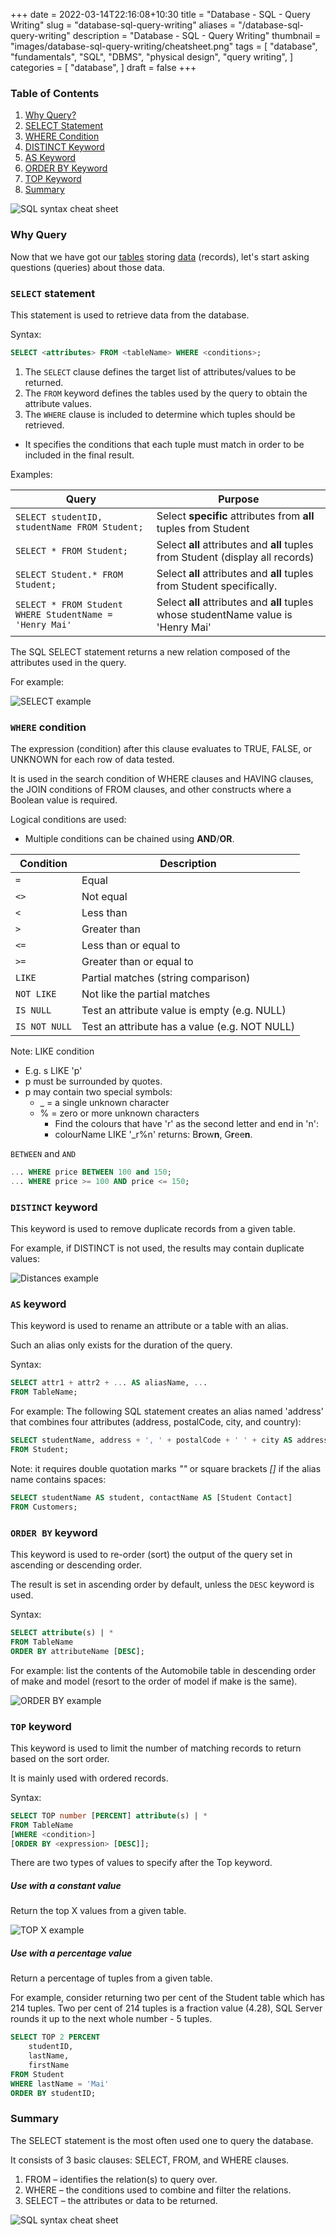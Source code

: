 +++
date = 2022-03-14T22:16:08+10:30
title = "Database - SQL - Query Writing"
slug = "database-sql-query-writing"
aliases = "/database-sql-query-writing"
description = "Database - SQL - Query Writing"
thumbnail = "images/database-sql-query-writing/cheatsheet.png"
tags = [
    "database",
    "fundamentals",
    "SQL",
    "DBMS",
    "physical design",
    "query writing",
]
categories = [
    "database",
]
draft = false
+++

### Table of Contents

1. [Why Query?](#why-query)
1. [SELECT Statement](#select-statement)
1. [WHERE Condition](#where-condition)
1. [DISTINCT Keyword](#distinct-keyword)
1. [AS Keyword](#as-keyword)
1. [ORDER BY Keyword](#order-by-keyword)
1. [TOP Keyword](#top-keyword)
1. [Summary](#summary)

![SQL syntax cheat sheet](/images/database-sql-query-writing/cheatsheet.png)

### Why Query

Now that we have got our
[tables](https://tanducmai.com/posts/database-physical-design/) storing
[data](https://tanducmai.com/posts/database-sql-data-manipulation/)
(records), let's start asking questions (queries) about those data.

### `SELECT` statement

This statement is used to retrieve data from the database.

Syntax:

```sql
SELECT <attributes> FROM <tableName> WHERE <conditions>;
```

1. The `SELECT` clause defines the target list of attributes/values to
be returned.
1. The `FROM` keyword defines the tables used by the query to obtain the
attribute values.
1. The `WHERE` clause is included to determine which tuples should be
retrieved.
- It specifies the conditions that each tuple must match in order to be
  included in the final result.

Examples:

| Query                                                   | Purpose                                                                             |
| ---                                                     | ---                                                                                 |
| `SELECT studentID, studentName FROM Student;`           | Select **specific** attributes from **all** tuples from Student                     |
| `SELECT * FROM Student;`                                | Select **all** attributes and **all** tuples from Student (display all records)     |
| `SELECT Student.* FROM Student;`                        | Select **all** attributes and **all** tuples from Student specifically.             |
| `SELECT * FROM Student WHERE StudentName = 'Henry Mai'` | Select **all** attributes and **all** tuples whose studentName value is 'Henry Mai' |

The SQL SELECT statement returns a new relation composed of the
attributes used in the query.

For example:

![SELECT example](/images/database-sql-query-writing/select.png)

### `WHERE` condition

The expression (condition) after this clause evaluates to TRUE, FALSE,
or UNKNOWN for each row of data tested.

It is used in the search condition of WHERE clauses and HAVING clauses,
the JOIN conditions of FROM clauses, and other constructs where a
Boolean value is required.

Logical conditions are used:
- Multiple conditions can be chained using **AND**/**OR**.

| Condition     | Description                                   |
| ---           | ---                                           |
| `=`           | Equal                                         |
| `<>`          | Not equal                                     |
| `<`           | Less than                                     |
| `>`           | Greater than                                  |
| `<=`          | Less than or equal to                         |
| `>=`          | Greater than or equal to                      |
| `LIKE`        | Partial matches (string comparison)           |
| `NOT LIKE`    | Not like the partial matches                  |
| `IS NULL`     | Test an attribute value is empty (e.g. NULL)  |
| `IS NOT NULL` | Test an attribute has a value (e.g. NOT NULL) |

Note: LIKE condition
- E.g. s LIKE 'p'
- p must be surrounded by quotes.
- p may contain two special symbols:
  - _ = a single unknown character
  - % = zero or more unknown characters
    - Find the colours that have 'r' as the second letter and end in 'n':
    - colourName LIKE '_r%n' returns: B**r**ow**n**, G**r**ee**n**.

`BETWEEN` and `AND`

```sql
... WHERE price BETWEEN 100 and 150;
... WHERE price >= 100 AND price <= 150;
```

### `DISTINCT` keyword

This keyword is used to remove duplicate records from a given table.

For example, if DISTINCT is not used, the results may contain duplicate
values:

![Distances example](/images/database-sql-query-writing/distinct.png)

### `AS` keyword

This keyword is used to rename an attribute or a table with an alias.

Such an alias only exists for the duration of the query.

Syntax:

```sql
SELECT attr1 + attr2 + ... AS aliasName, ...
FROM TableName;
```

For example: The following SQL statement creates an alias named
'address' that combines four attributes (address, postalCode, city, and
country):

```sql
SELECT studentName, address + ', ' + postalCode + ' ' + city AS address
FROM Student;
```

Note: it requires double quotation marks *""* or square brackets *[]* if the alias
name contains spaces:

```sql
SELECT studentName AS student, contactName AS [Student Contact]
FROM Customers;
```

### `ORDER BY` keyword

This keyword is used to re-order (sort) the output of the query set in
ascending or descending order.

The result is set in ascending order by default, unless the `DESC`
keyword is used.

Syntax:

```sql
SELECT attribute(s) | *
FROM TableName
ORDER BY attributeName [DESC];
```

For example: list the contents of the Automobile table in descending
order of make and model (resort to the order of model if make is the
same).

![ORDER BY example](/images/database-sql-query-writing/order-by.png)

### `TOP` keyword

This keyword is used to limit the number of matching records to return
based on the sort order.

It is mainly used with ordered records.

Syntax:

```sql
SELECT TOP number [PERCENT] attribute(s) | *
FROM TableName
[WHERE <condition>]
[ORDER BY <expression> [DESC]];
```

There are two types of values to specify after the Top keyword.

##### Use with a constant value

Return the top X values from a given table.

![TOP X example](/images/database-sql-query-writing/top.png)

##### Use with a percentage value

Return a percentage of tuples from a given table.

For example, consider returning two per cent of the Student table which
has 214 tuples. Two per cent of 214 tuples is a fraction value (4.28),
SQL Server rounds it up to the next whole number - 5 tuples.

```sql
SELECT TOP 2 PERCENT
    studentID,
    lastName,
    firstName
FROM Student
WHERE lastName = 'Mai'
ORDER BY studentID;
```

### Summary

The SELECT statement is the most often used one to query the database.

It consists of 3 basic clauses: SELECT, FROM, and WHERE clauses.

1. FROM – identifies the relation(s) to query over.
1. WHERE – the conditions used to combine and filter the relations.
1. SELECT – the attributes or data to be returned.

![SQL syntax cheat sheet](/images/database-sql-query-writing/cheatsheet.png)
